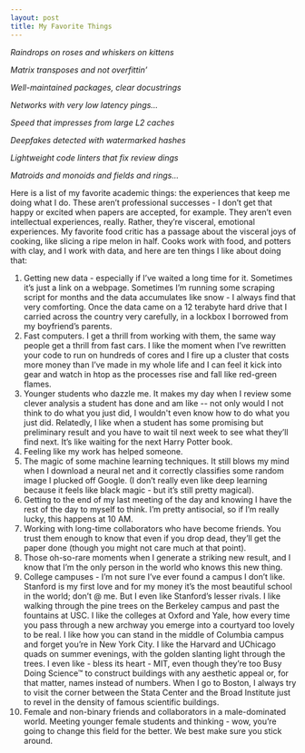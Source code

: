 ```yaml
---
layout: post
title: My Favorite Things
---
```


*Raindrops on roses and whiskers on kittens*

*Matrix transposes and not overfittin’*

*Well-maintained packages, clear docustrings*

*Networks with very low latency pings...*



*Speed that impresses from large L2 caches*

*Deepfakes detected with watermarked hashes*

*Lightweight code linters that fix review dings*

*Matroids and monoids and fields and rings...*

Here is a list of my favorite academic things: the experiences that keep me doing what I do. These aren’t professional successes - I don’t get that happy or excited when papers are accepted, for example. They aren’t even intellectual experiences, really. Rather, they’re visceral, emotional experiences. My favorite food critic has a passage about the visceral joys of cooking, like slicing a ripe melon in half. Cooks work with food, and potters with clay, and I work with data, and here are ten things I like about doing that: 

1. Getting new data - especially if I’ve waited a long time for it. Sometimes it’s just a link on a webpage. Sometimes I’m running some scraping script for months and the data accumulates like snow - I always find that very comforting. Once the data came on a 12 terabyte hard drive that I carried across the country very carefully, in a lockbox I borrowed from my boyfriend’s parents. 
2. Fast computers. I get a thrill from working with them, the same way people get a thrill from fast cars. I like the moment when I’ve rewritten your code to run on hundreds of cores and I fire up a cluster that costs more money than I’ve made in my whole life and I can feel it kick into gear and watch in htop as the processes rise and fall like red-green flames. 
3. Younger students who dazzle me. It makes my day when I review some clever analysis a student has done and am like -- not only would I not think to do what you just did, I wouldn't even know how to do what you just did. Relatedly, I like when a student has some promising but preliminary result and you have to wait til next week to see what they’ll find next. It’s like waiting for the next Harry Potter book. 
4. Feeling like my work has helped someone.
5. The magic of some machine learning techniques. It still blows my mind when I download a neural net and it correctly classifies some random image I plucked off Google. (I don’t really even like deep learning because it feels like black magic - but it’s still pretty magical). 
7. Getting to the end of my last meeting of the day and knowing I have the rest of the day to myself to think. I’m pretty antisocial, so if I’m really lucky, this happens at 10 AM. 
10. Working with long-time collaborators who have become friends. You trust them enough to know that even if you drop dead, they’ll get the paper done (though you might not care much at that point).
8. Those oh-so-rare moments when I generate a striking new result, and I know that I’m the only person in the world who knows this new thing. 
9. College campuses - I’m not sure I’ve ever found a campus I don’t like. Stanford is my first love and for my money it’s the most beautiful school in the world; don’t @ me. But I even like Stanford’s lesser rivals. I like walking through the pine trees on the Berkeley campus and past the fountains at USC. I like the colleges at Oxford and Yale, how every time you pass through a new archway you emerge into a courtyard too lovely to be real. I like how you can stand in the middle of Columbia campus and forget you’re in New York City. I like the Harvard and UChicago quads on summer evenings, with the golden slanting light through the trees. I even like - bless its heart - MIT, even though they’re too Busy Doing Science™ to construct buildings with any aesthetic appeal or, for that matter, names instead of numbers. When I go to Boston, I always try to visit the corner between the Stata Center and the Broad Institute just to revel in the density of famous scientific buildings. 
10. Female and non-binary friends and collaborators in a male-dominated world. Meeting younger female students and thinking - wow, you’re going to change this field for the better. We best make sure you stick around. 


